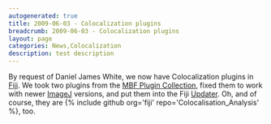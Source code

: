 ```yaml
---
autogenerated: true
title: 2009-06-03 - Colocalization plugins
breadcrumb: 2009-06-03 - Colocalization plugins
layout: page
categories: News,Colocalization
description: test description
---
```


By request of Daniel James White, we now have Colocalization plugins in [Fiji](Fiji). We took two plugins from the [MBF Plugin Collection](MBF_Plugin_Collection), fixed them to work with newer [ImageJ](ImageJ) versions, and put them into the Fiji [Updater](Updater). Oh, and of course, they are {% include github org='fiji' repo='Colocalisation\_Analysis' %}, too.

 

